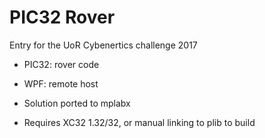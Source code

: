 # PIC32 Rover

Entry for the UoR Cybenertics challenge 2017

- PIC32: rover code
- WPF: remote host

- Solution ported to mplabx
- Requires XC32 1.32/32, or manual linking to plib to build
